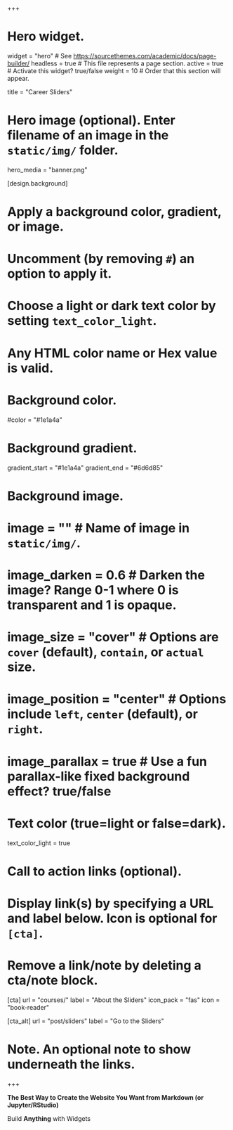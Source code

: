 +++
# Hero widget.
widget = "hero"  # See https://sourcethemes.com/academic/docs/page-builder/
headless = true  # This file represents a page section.
active = true  # Activate this widget? true/false
weight = 10  # Order that this section will appear.

title = "Career Sliders"

# Hero image (optional). Enter filename of an image in the `static/img/` folder.
hero_media = "banner.png"

[design.background]
  # Apply a background color, gradient, or image.
  #   Uncomment (by removing `#`) an option to apply it.
  #   Choose a light or dark text color by setting `text_color_light`.
  #   Any HTML color name or Hex value is valid.

  # Background color.
  #color = "#1e1a4a"
  
  # Background gradient.
  gradient_start = "#1e1a4a"
  gradient_end = "#6d6d85"
  
  # Background image.
  # image = ""  # Name of image in `static/img/`.
  # image_darken = 0.6  # Darken the image? Range 0-1 where 0 is transparent and 1 is opaque.
  # image_size = "cover"  #  Options are `cover` (default), `contain`, or `actual` size.
  # image_position = "center"  # Options include `left`, `center` (default), or `right`.
  # image_parallax = true  # Use a fun parallax-like fixed background effect? true/false
  
  # Text color (true=light or false=dark).
  text_color_light = true

# Call to action links (optional).
#   Display link(s) by specifying a URL and label below. Icon is optional for `[cta]`.
#   Remove a link/note by deleting a cta/note block.
[cta]
  url = "courses/"
  label = "About the Sliders"
  icon_pack = "fas"
  icon = "book-reader"
  
[cta_alt]
  url = "post/sliders"
  label = "Go to the Sliders"

# Note. An optional note to show underneath the links.
+++

**The Best Way to Create the Website You Want from Markdown (or Jupyter/RStudio)**

Build **Anything** with Widgets

